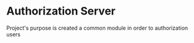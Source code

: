 # Authorization Server
Project's purpose is created a common module in order to authorization users

